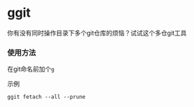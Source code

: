 # ggit

你有没有同时操作目录下多个git仓库的烦恼？试试这个多仓git工具

### 使用方法
在git命名前加个`g`

示例

```
ggit fetach --all --prune
```

